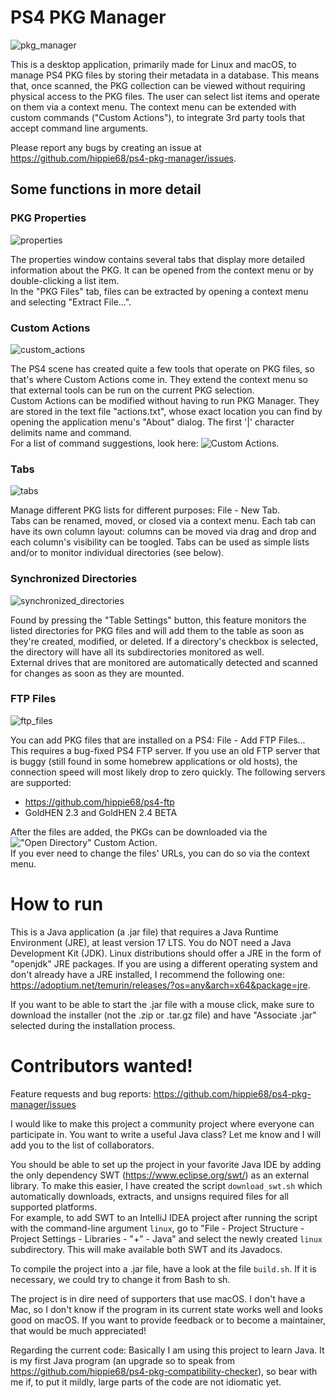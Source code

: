 # PS4 PKG Manager

![pkg_manager](https://github.com/hippie68/ps4-pkg-manager/assets/65259318/6c9eca5b-4df9-4286-bfb8-3ee3d3c19c69)

This is a desktop application, primarily made for Linux and macOS, to manage PS4 PKG files by storing their metadata in a database. This means that, once scanned, the PKG collection can be viewed without requiring physical access to the PKG files. The user can select list items and operate on them via a context menu. The context menu can be extended with custom commands ("Custom Actions"), to integrate 3rd party tools that accept command line arguments.

Please report any bugs by creating an issue at https://github.com/hippie68/ps4-pkg-manager/issues.

## Some functions in more detail

### PKG Properties
![properties](https://github.com/hippie68/ps4-pkg-manager/assets/65259318/0869344b-c428-469e-8e8c-caf6c7ca17a9)

The properties window contains several tabs that display more detailed information about the PKG. It can be opened from the context menu or by double-clicking a list item.  
In the "PKG Files" tab, files can be extracted by opening a context menu and selecting "Extract File...".

### Custom Actions

![custom_actions](https://github.com/hippie68/ps4-pkg-manager/assets/65259318/38243484-96a1-4599-9f26-acab5af95936)

The PS4 scene has created quite a few tools that operate on PKG files, so that's where Custom Actions come in. They extend the context menu so that external tools can be run on the current PKG selection.  
Custom Actions can be modified without having to run PKG Manager. They are stored in the text file "actions.txt", whose exact location you can find by opening the application menu's "About" dialog. The first '|' character delimits name and command.  
For a list of command suggestions, look here: ![Custom Actions](https://github.com/hippie68/ps4-pkg-manager/discussions/2).

### Tabs

![tabs](https://github.com/hippie68/ps4-pkg-manager/assets/65259318/c0699ced-20f0-4fde-9789-d9f9a3fe845e)

Manage different PKG lists for different purposes: File - New Tab.  
Tabs can be renamed, moved, or closed via a context menu. Each tab can have its own column layout: columns can be moved via drag and drop and each column's visibility can be toogled. Tabs can be used as simple lists and/or to monitor individual directories (see below).

### Synchronized Directories

![synchronized_directories](https://github.com/hippie68/ps4-pkg-manager/assets/65259318/9cf092a8-6526-4f86-8e7f-d77b92267e86)

Found by pressing the "Table Settings" button, this feature monitors the listed directories for PKG files and will add them to the table as soon as they're created, modified, or deleted. If a directory's checkbox is selected, the directory will have all its subdirectories monitored as well.  
External drives that are monitored are automatically detected and scanned for changes as soon as they are mounted.

### FTP Files

![ftp_files](https://github.com/hippie68/ps4-pkg-manager/assets/65259318/e75c3409-e1a6-4c4b-b17b-d3fee139a928)

You can add PKG files that are installed on a PS4: File - Add FTP Files...  
This requires a bug-fixed PS4 FTP server. If you use an old FTP server that is buggy (still found in some homebrew applications or old hosts), the connection speed will most likely drop to zero quickly. The following servers are supported:

- https://github.com/hippie68/ps4-ftp
- GoldHEN 2.3 and GoldHEN 2.4 BETA

After the files are added, the PKGs can be downloaded via the !["Open Directory"](https://github.com/hippie68/ps4-pkg-manager/discussions/2) Custom Action.  
If you ever need to change the files' URLs, you can do so via the context menu.

# How to run

This is a Java application (a .jar file) that requires a Java Runtime Environment (JRE), at least version 17 LTS. You do NOT need a Java Development Kit (JDK). Linux distributions should offer a JRE in the form of "openjdk" JRE packages. If you are using a different operating system and don't already have a JRE installed, I recommend the following one: https://adoptium.net/temurin/releases/?os=any&arch=x64&package=jre.

If you want to be able to start the .jar file with a mouse click, make sure to download the installer (not the .zip or .tar.gz file) and have "Associate .jar" selected during the installation process.

# Contributors wanted!

Feature requests and bug reports: https://github.com/hippie68/ps4-pkg-manager/issues

I would like to make this project a community project where everyone can participate in. You want to write a useful Java class? Let me know and I will add you to the list of collaborators.

You should be able to set up the project in your favorite Java IDE by adding the only dependency SWT (https://www.eclipse.org/swt/) as an external library. To make this easier, I have created the script `download_swt.sh` which automatically downloads, extracts, and unsigns required files for all supported platforms.  
For example, to add SWT to an IntelliJ IDEA project after running the script with the command-line argument `linux`, go to "File - Project Structure - Project Settings - Libraries - "+" - Java" and select the newly created `linux` subdirectory. This will make available both SWT and its Javadocs.

To compile the project into a .jar file, have a look at the file `build.sh`. If it is necessary, we could try to change it from Bash to sh.

The project is in dire need of supporters that use macOS. I don't have a Mac, so I don't know if the program in its current state works well and looks good on macOS. If you want to provide feedback or to become a maintainer, that would be much appreciated!

Regarding the current code: Basically I am using this project to learn Java. It is my first Java program (an upgrade so to speak from https://github.com/hippie68/ps4-pkg-compatibility-checker), so bear with me if, to put it mildly, large parts of the code are not idiomatic yet.
